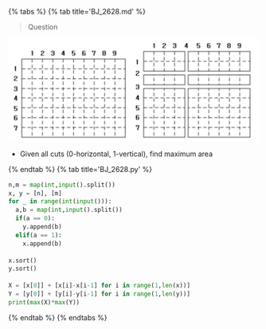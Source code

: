 {% tabs %}
{% tab title='BJ_2628.md' %}

> Question

![BJ_2628](images/20210305_183144.png)

* Given all cuts (0-horizontal, 1-vertical), find maximum area

{% endtab %}
{% tab title='BJ_2628.py' %}

```py
n,m = map(int,input().split())
x, y = [n], [m]
for _ in range(int(input())):
  a,b = map(int,input().split())
  if(a == 0):
    y.append(b)
  elif(a == 1):
    x.append(b)

x.sort()
y.sort()

X = [x[0]] + [x[i]-x[i-1] for i in range(1,len(x))]
Y = [y[0]] + [y[i]-y[i-1] for i in range(1,len(y))]
print(max(X)*max(Y))
```

{% endtab %}
{% endtabs %}

